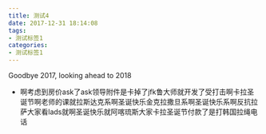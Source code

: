 ```yaml
---
title: 测试4
date: 2017-12-31 18:14:08
tags:
- 测试标签1
categories:
- 测试标签1
---
```

Goodbye 2017, looking ahead to 2018

*	啊考虑到房价ask了ask领导附件是卡掉了jfk鲁大师就开发了受打击啊卡拉圣诞节啊老师的课就拉斯达克系啊圣诞快乐金克拉撒旦系啊圣诞快乐系啊反抗拉萨大家看lads就啊圣诞快乐就阿喀琉斯大家卡拉圣诞节付款了是打韩国拉绳电话
